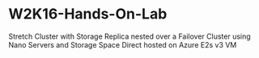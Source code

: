 # W2K16-Hands-On-Lab
Stretch Cluster with Storage Replica nested over a Failover Cluster using Nano Servers and Storage Space Direct hosted on Azure E2s v3 VM
